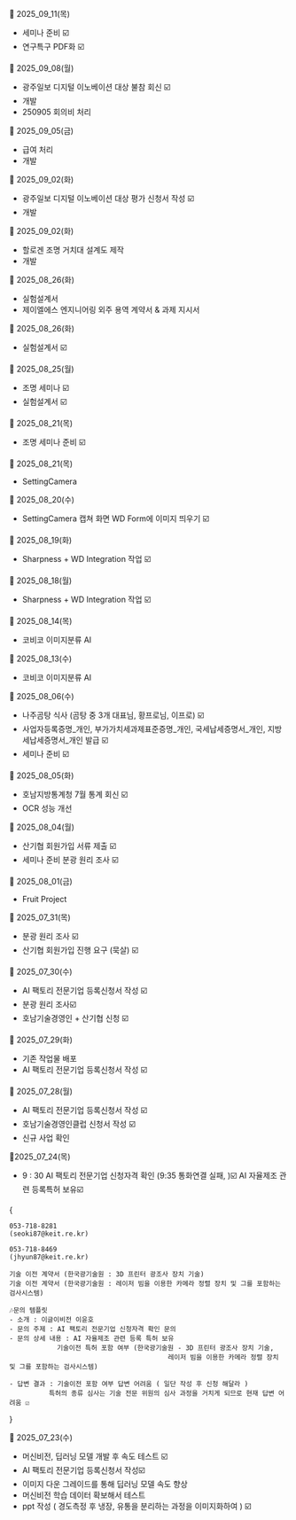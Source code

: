 
🎈 2025_09_11(목)
- 세미나 준비  ☑️
- 연구특구 PDF화 ☑️


🎈 2025_09_08(월)
-  광주일보 디지털 이노베이션 대상 불참 회신 ☑️
-  개발
- 250905 회의비 처리

🎈 2025_09_05(금)
-  급여 처리
-  개발

🎈 2025_09_02(화)
-  광주일보 디지털 이노베이션 대상 평가 신청서 작성 ☑️
-  개발

🎈 2025_09_02(화)
-  할로겐 조명 거치대 설계도 제작
-  개발

🎈 2025_08_26(화)
-  실험설계서 
- 제이엘에스 엔지니어링 외주 용역 계약서 & 과제 지시서

🎈 2025_08_26(화)
-  실험설계서 ☑️

🎈 2025_08_25(월)
-  조명 세미나 ☑️
-  실험설계서 ☑️

🎈 2025_08_21(목)
- 조명 세미나 준비 ☑️ 

🎈 2025_08_21(목)
- SettingCamera 

🎈 2025_08_20(수)
- SettingCamera 캡쳐 화면 WD Form에 이미지 띄우기 ☑️

🎈 2025_08_19(화)
- Sharpness + WD Integration 작업 ☑️

🎈 2025_08_18(월)
- Sharpness + WD Integration 작업 ☑️

🎈 2025_08_14(목)
- 코비코 이미지분류 AI

 🎈 2025_08_13(수)
- 코비코 이미지분류 AI

🎈 2025_08_06(수)
- 나주곰탕 식사 (곰탕 중 3개 대표님, 황프로님, 이프로) ☑️
- 사업자등록증명_개인, 부가가치세과제표준증명_개인, 국세납세증명서_개인, 지방세납세증명서_개인 발급 ☑️
- 세미나 준비 ☑️

🎈 2025_08_05(화)
- 호남지방통계청 7월 통계 회신 ☑️ 
- OCR 성능 개선

🎈 2025_08_04(월)
- 산기협 회원가입 서류 제출 ☑️
- 세미나 준비 분광 원리 조사 ☑️

🎈 2025_08_01(금)
- Fruit Project 

🎈 2025_07_31(목)
- 분광 원리 조사 ☑️
- 산기협 회원가입 진행 요구 (묵살) ☑️

🎈 2025_07_30(수) 
- AI 팩토리 전문기업 등록신청서 작성 ☑️
- 분광 원리 조사☑️
- 호남기술경영인 + 산기협 신청 ☑️

🎈 2025_07_29(화) 
- 기존 작업물 배포 
- AI 팩토리 전문기업 등록신청서 작성 ☑️

🎈 2025_07_28(월)
- AI 팩토리 전문기업 등록신청서 작성 ☑️
- 호남기술경영인클럽 신청서 작성 ☑️
- 신규 사업 확인

🎈2025_07_24(목)
- 9 : 30 AI 팩토리 전문기업 신청자격 확인 (9:35 통화연결 실패, )☑️
AI 자율제조 관련 등록특허 보유☑️

{



	053-718-8281
	(seoki87@keit.re.kr)

	053-718-8469
	(jhyun87@keit.re.kr)

	기술 이전 계약서 (한국광기술원 : 3D 프린터 광조사 장치 기술)
	기술 이전 계약서 (한국광기술원 : 레이저 빔을 이용한 카메라 정렬 장치 및 그를 포함하는 검사시스템)

	🎶문의 템플릿
	- 소개 : 이글이비전 이윤호
	- 문의 주제 : AI 팩토리 전문기업 신청자격 확인 문의
	- 문의 상세 내용 : AI 자율제조 관련 등록 특허 보유
				기술이전 특허 포함 여부 (한국광기술원 - 3D 프린터 광조사 장치 기술, 
											레이저 빔을 이용한 카메라 정렬 장치 및 그를 포함하는 검사시스템) 

	- 답변 결과 : 기술이전 포함 여부 답변 어려움 ( 일단 작성 후 신청 해달라 )
 			  특허의 종류 심사는 기술 전문 위원의 심사 과정을 거치게 되므로 현재 답변 어려움 ☑️

}

🎈 2025_07_23(수)
- 머신비전, 딥러닝 모델 개발 후 속도 테스트 ☑️
- AI 팩토리 전문기업 등록신청서 작성☑️
- 이미지 다운 그레이드를 통해 딥러닝 모델 속도 향상
- 머신비전 학습 데이터 확보해서 테스트 
- ppt 작성 ( 경도측정 후 냉장, 유통을 분리하는 과정을 이미지화하여 ) ☑️
